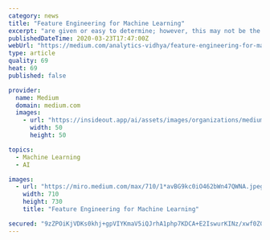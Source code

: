 ```yaml
---
category: news
title: "Feature Engineering for Machine Learning"
excerpt: "are given or easy to determine; however, this may not be the case in the real world. Researching and including features that enhance are essential in emerging and advanced models; such as, those for precision medicine,"
publishedDateTime: 2020-03-23T17:47:00Z
webUrl: "https://medium.com/analytics-vidhya/feature-engineering-for-machine-learning-dce6298e9ab4"
type: article
quality: 69
heat: 69
published: false

provider:
  name: Medium
  domain: medium.com
  images:
    - url: "https://insideout.app/ai/assets/images/organizations/medium.com-50x50.jpg"
      width: 50
      height: 50

topics:
  - Machine Learning
  - AI

images:
  - url: "https://miro.medium.com/max/710/1*avBG9kc0iO462bWn47QWNA.jpeg"
    width: 710
    height: 730
    title: "Feature Engineering for Machine Learning"

secured: "9zZPOiKjVDKs0khj+gpVIYKmaV5iQJrhA1php7KDCA+E2IswurKINz/xwf0ZGHMauhq3RPQopV7w/uycOMEIw8hagW2ffZr1ZhfaVPeGM6fc2227/cKflYkpiw8t9tNZTKbXunka/C2CBXgX8OQD92XM/nm3lXzew6N1JgNr6TbuB7vJA6wmiLET45PNsvj+mC64NradOJpmDb/YayHqrQOoDBQ9S/0HNTXfaI2qp2dt0MpoBKSChac0HCfvlXxf7cVDeZz/I81udIU1uhWWMBDwCO+3wnbfe6kgMotANX8iGrhF33rHCM5COeZiG+MeYMzSZ6UWhZARH4JVf5dr4tmK2/+YAjp2EXeuf+rTbPmJPlzR71f4lWA+ktrop02f9wYoDbcRC2vEhWZ2ZZIp8Cnk13l7LZbGwUZhlcsU1/TXT/zl+EYBUKqG4qdy1hd/AoTSnsxzOcyzhSHABptltkPErg6WNIriqqfn99Lkdkg=;MSYskzUtrTRlN9thssUqxg=="
---
```


